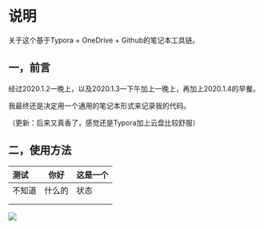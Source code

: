 # 说明

关于这个基于Typora + OneDrive + Github的笔记本工具链。

## 一，前言

经过2020.1.2一晚上，以及2020.1.3一下午加上一晚上，再加上2020.1.4的早餐。

我最终还是决定用一个通用的笔记本形式来记录我的代码。

（更新：后来又真香了，感觉还是Typora加上云盘比较舒服）

## 二，使用方法

| 测试   | 你好   | 这是一个 |
| :----- | ------ | -------- |
| 不知道 | 什么的 | 状态     |
|        |        |          |
|        |        |          |

![](https://i.imgur.com/EZ5hHG1.jpg)